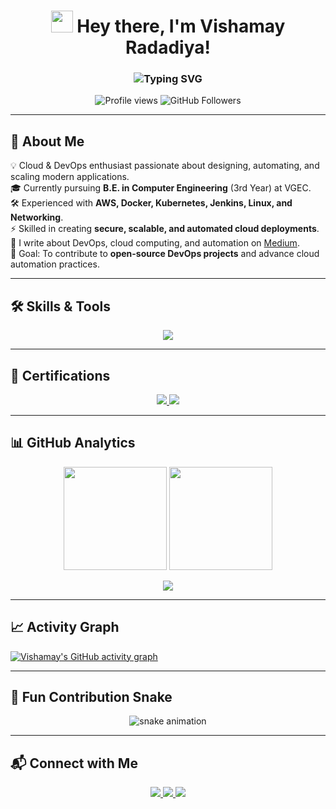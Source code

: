 <h1 align="center">
  <img src="https://media.giphy.com/media/hvRJCLFzcasrR4ia7z/giphy.gif" width="35"> 
  Hey there, I'm Vishamay Radadiya!
</h1>

<h3 align="center">
  <img src="https://readme-typing-svg.herokuapp.com?font=Fira+Code&size=25&pause=1000&color=00C9FF&center=true&vCenter=true&width=600&lines=DevOps+%26+Cloud+Engineer;AWS+%7C+Kubernetes+%7C+Docker;CI%2FCD+Pipelines+%26+Automation;Infrastructure+as+Code;Cloud+Native+Solutions" alt="Typing SVG" />
</h3>

<p align="center">
  <img src="https://komarev.com/ghpvc/?username=vishamay123&label=Profile%20views&color=0e75b6&style=flat" alt="Profile views" />
  <img src="https://img.shields.io/github/followers/vishamay123?label=Followers&style=social" alt="GitHub Followers" />
</p>

---

## 🚀 About Me
💡 Cloud & DevOps enthusiast passionate about designing, automating, and scaling modern applications.  
🎓 Currently pursuing **B.E. in Computer Engineering** (3rd Year) at VGEC.  
🛠 Experienced with **AWS, Docker, Kubernetes, Jenkins, Linux, and Networking**.  
⚡ Skilled in creating **secure, scalable, and automated cloud deployments**.  
📝 I write about DevOps, cloud computing, and automation on [Medium](https://medium.com/@vishamay501).  
🎯 Goal: To contribute to **open-source DevOps projects** and advance cloud automation practices.  

---

## 🛠️ Skills & Tools
<p align="center">
  <img src="https://skillicons.dev/icons?i=aws,azure,docker,kubernetes,jenkins,linux,bash,git,github,githubactions" />
</p>

---

## 📜 Certifications
<p align="center">
  <a href="https://vishamay123.github.io/certifications/aws-cloud-practitioner-certificate.png.png">
    <img src="https://img.shields.io/badge/AWS%20Cloud%20Practitioner-FF9900?style=for-the-badge&logo=amazonaws&logoColor=white" />
  </a>
  <a href="https://vishamay123.github.io/certifications/azure-fundamentals-certificate.png.jpg">
    <img src="https://img.shields.io/badge/Azure%20Fundamentals-0078D4?style=for-the-badge&logo=microsoftazure&logoColor=white" />
  </a>
</p>

---

## 📊 GitHub Analytics
<p align="center">
  <img src="https://github-readme-stats.vercel.app/api?username=vishamay123&show_icons=true&theme=tokyonight&hide_border=true" height="165" />
  <img src="https://github-readme-stats.vercel.app/api/top-langs?username=vishamay123&layout=compact&theme=tokyonight&hide_border=true" height="165" />
</p>

<p align="center">
  <img src="https://github-readme-streak-stats.herokuapp.com?user=vishamay123&theme=tokyonight&hide_border=true" />
</p>

---

## 📈 Activity Graph
[![Vishamay's GitHub activity graph](https://github-readme-activity-graph.vercel.app/graph?username=vishamay123&theme=tokyo-night)](https://github.com/vishamay123)

---

## 🐍 Fun Contribution Snake
<p align="center">
  <img src="https://github.com/vishamay123/vishamay123/blob/output/github-contribution-grid-snake.svg" alt="snake animation" />
</p>

---

## 📬 Connect with Me
<p align="center">
  <a href="https://linkedin.com/in/vishamay-radadiya-9723vkr154982" target="_blank">
    <img src="https://img.shields.io/badge/LinkedIn-0A66C2?style=for-the-badge&logo=linkedin&logoColor=white" />
  </a>
  <a href="https://instagram.com/vishamay_radadiya" target="_blank">
    <img src="https://img.shields.io/badge/Instagram-E4405F?style=for-the-badge&logo=instagram&logoColor=white" />
  </a>
  <a href="https://medium.com/@vishamay501" target="_blank">
    <img src="https://img.shields.io/badge/Medium-000000?style=for-the-badge&logo=medium&logoColor=white" />
  </a>
</p>

